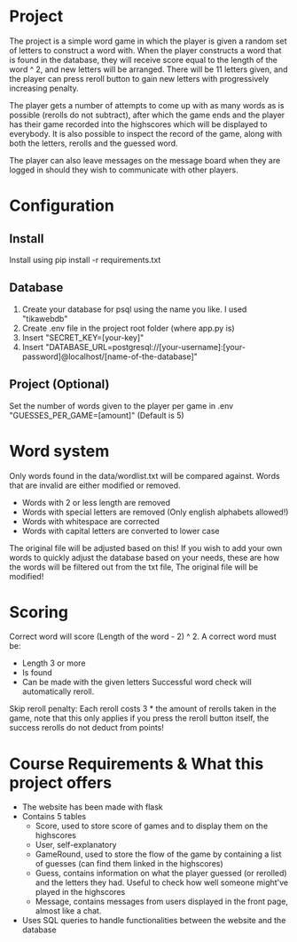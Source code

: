 # Project

The project is a simple word game in which the player is given a random set of letters to construct a word with. When the player constructs a word that is found in the database, they will receive score equal to the length of the word ^ 2, and new letters will be arranged. There will be 11 letters given, and the player can press reroll button to gain new letters with progressively increasing penalty.

The player gets a number of attempts to come up with as many words as is possible (rerolls do not subtract), after which the game ends and the player has their game recorded into the highscores which will be displayed to everybody. It is also possible to inspect the record of the game, along with both the letters, rerolls and the guessed word.

The player can also leave messages on the message board when they are logged in should they wish to communicate with other players.

# Configuration

## Install

Install using pip install -r requirements.txt

## Database

1. Create your database for psql using the name you like. I used "tikawebdb"
2. Create .env file in the project root folder (where app.py is)
3. Insert "SECRET_KEY=[your-key]"
4. Insert "DATABASE_URL=postgresql://[your-username]:[your-password]@localhost/[name-of-the-database]"

## Project (Optional)

Set the number of words given to the player per game in .env "GUESSES_PER_GAME=[amount]" (Default is 5)

# Word system

Only words found in the data/wordlist.txt will be compared against. Words that are invalid are either modified or removed.

- Words with 2 or less length are removed
- Words with special letters are removed (Only english alphabets allowed!)
- Words with whitespace are corrected
- Words with capital letters are converted to lower case

The original file will be adjusted based on this! If you wish to add your own words to quickly adjust the database based on your needs, these are how the words will be filtered out from the txt file, The original file will be modified!

# Scoring

Correct word will score (Length of the word - 2) ^ 2. A correct word must be:
- Length 3 or more
- Is found
- Can be made with the given letters
Successful word check will automatically reroll.

Skip reroll penalty: Each reroll costs 3 * the amount of rerolls taken in the game, note that this only applies if you press the reroll button itself, the success rerolls do not deduct from points!

# Course Requirements & What this project offers

- The website has been made with flask
- Contains 5 tables
    - Score, used to store score of games and to display them on the highscores
    - User, self-explanatory
    - GameRound, used to store the flow of the game by containing a list of guesses (can find them linked in the highscores)
    - Guess, contains information on what the player guessed (or rerolled) and the letters they had. Useful to check how well someone might've played in the highscores
    - Message, contains messages from users displayed in the front page, almost like a chat.
- Uses SQL queries to handle functionalities between the website and the database

